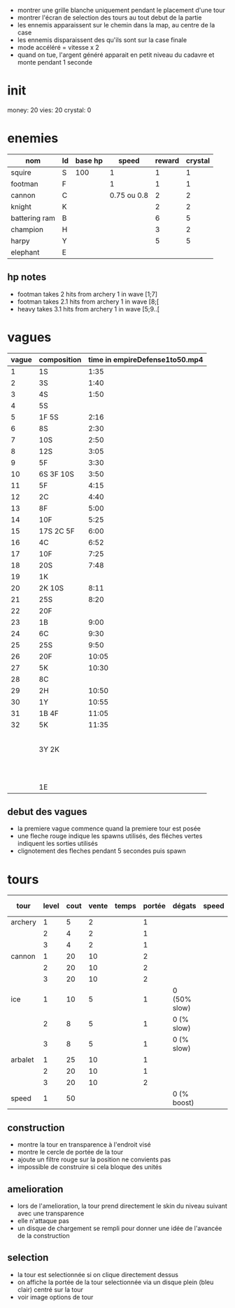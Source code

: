 - montrer une grille blanche uniquement pendant le placement d'une tour
- montrer l'écran de selection des tours au tout debut de la partie
- les ennemis apparaissent sur le chemin dans la map, au centre de la case
- les ennemis disparaissent des qu'ils sont sur la case finale 
- mode accéléré = vitesse x 2
- quand on tue, l'argent généré apparait en petit niveau du cadavre et monte pendant 1 seconde

# init
money: 20
vies: 20
crystal: 0

# enemies
| nom           | Id | base hp | speed       | reward | crystal |
|---------------|----|---------|-------------|--------|---------|
| squire        | S  | 100     | 1           | 1      | 1       |
| footman       | F  |         | 1           | 1      | 1       |
| cannon        | C  |         | 0.75 ou 0.8 | 2      | 2       |
| knight        | K  |         |             | 2      | 2       |
| battering ram | B  |         |             | 6      | 5       |
| champion      | H  |         |             | 3      | 2       |
| harpy         | Y  |         |             | 5      | 5       |
| elephant      | E  |         |             |        |         |

## hp notes
- footman takes 2 hits from archery 1 in wave [1;7]
- footman takes 2.1 hits from archery 1 in wave [8;[
- heavy takes 3.1 hits from archery 1 in wave [5;9..[

# vagues
| vague | composition | time in empireDefense1to50.mp4 |
|-------|-------------|--------------------------------|
| 1     | 1S          | 1:35                           |
| 2     | 3S          | 1:40                           |
| 3     | 4S          | 1:50                           |
| 4     | 5S          |                                |
| 5     | 1F 5S       | 2:16                           |
| 6     | 8S          | 2:30                           |
| 7     | 10S         | 2:50                           |
| 8     | 12S         | 3:05                           |
| 9     | 5F          | 3:30                           |
| 10    | 6S 3F 10S   | 3:50                           |
| 11    | 5F          | 4:15                           |
| 12    | 2C          | 4:40                           |
| 13    | 8F          | 5:00                           |
| 14    | 10F         | 5:25                           |
| 15    | 17S 2C 5F   | 6:00                           |                   
| 16    | 4C          | 6:52                           |                   
| 17    | 10F         | 7:25                           |
| 18    | 20S         | 7:48                           |                   
| 19    | 1K          |                                |
| 20    | 2K 10S      | 8:11                           |
| 21    | 25S         | 8:20                           |
| 22    | 20F         |                                |
| 23    | 1B          | 9:00                           |
| 24    | 6C          | 9:30                           |
| 25    | 25S         | 9:50                           |
| 26    | 20F         | 10:05                          |
| 27    | 5K          | 10:30                          |
| 28    | 8C          |                                |
| 29    | 2H          | 10:50                          |
| 30    | 1Y          | 10:55                          |
| 31    | 1B 4F       | 11:05                          |
| 32    | 5K          | 11:35                          |
|       |             |                                |
|       |             |                                |
|       |             |                                |
|       |             |                                |
|       |             |                                |
|       | 3Y 2K       |                                |
|       |             |                                |
|       |             |                                |
|       |             |                                |
|       |             |                                |
|       |             |                                |
|       |             |                                |
|       |             |                                |
|       |             |                                |
|       |             |                                |
|       |             |                                | 
|       | 1E          |                                |


## debut des vagues
- la premiere vague commence quand la premiere tour est posée
- une fleche rouge indique les spawns utilisés, des fléches vertes indiquent les sorties utilisés
- clignotement des fleches pendant 5 secondes puis spawn

# tours
| tour    | level | cout | vente | temps | portée | dégats       | speed | hit ground | hit air | crystals | crystal penality |
|---------|-------|------|-------|-------|--------|--------------|-------|------------|---------|----------|------------------|
| archery | 1     | 5    | 2     |       | 1      |              |       | 1          | 1       | 2        | 50               |
|         | 2     | 4    | 2     |       | 1      |              |       | 1          | 1       |          |                  |
|         | 3     | 4    | 2     |       | 1      |              |       | 1          | 1       |          |                  |
| cannon  | 1     | 20   | 10    |       | 2      |              |       | 1          | 0       |          |                  |
|         | 2     | 20   | 10    |       | 2      |              |       | 1          | 0       |          |                  |
|         | 3     | 20   | 10    |       | 2      |              |       | 1          | 0       |          |                  |
| ice     | 1     | 10   | 5     |       | 1      | 0 (50% slow) |       |            |         |          |                  |
|         | 2     | 8    | 5     |       | 1      | 0 (% slow)   |       |            |         |          |                  |
|         | 3     | 8    | 5     |       | 1      | 0 (% slow)   |       |            |         |          |                  |
| arbalet | 1     | 25   | 10    |       | 1      |              |       | 0          | 1       |          |                  |
|         | 2     | 20   | 10    |       | 1      |              |       | 0          | 1       |          |                  |
|         | 3     | 20   | 10    |       | 2      |              |       | 0          | 1       |          |                  |
| speed   | 1     | 50   |       |       |        | 0 (% boost)  |       | 0          | 0       |          |                  |

## construction
- montre la tour en transparence à l'endroit visé
- montre le cercle de portée de la tour
- ajoute un filtre rouge sur la position ne convients pas
- impossible de construire si cela bloque des unités

## amelioration
- lors de l'amelioration, la tour prend directement le skin du niveau suivant avec une transparence
- elle n'attaque pas
- un disque de chargement se rempli pour donner une idée de l'avancée de la construction

## selection
- la tour est selectionnée si on clique directement dessus
- on affiche la portée de la tour selectionnée via un disque plein (bleu clair) centré sur la tour
- voir image options de tour
